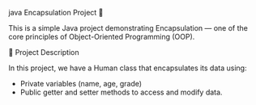 java Encapsulation Project  🚀

This is a simple Java project demonstrating Encapsulation — one of the core principles of Object-Oriented Programming (OOP).

📌 Project Description

In this project, we have a Human class that encapsulates its data using:

- Private variables (name, age, grade)
- Public getter and setter methods to access and modify data.


